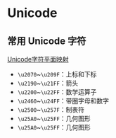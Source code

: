 # Unicode

## 常用 Unicode 字符

[Unicode字符平面映射](https://zh.wikipedia.org/wiki/Unicode%E5%AD%97%E7%AC%A6%E5%B9%B3%E9%9D%A2%E6%98%A0%E5%B0%84)

- `\u2070`~`\u209F`：上标和下标
- `\u2190`~`\u21FF`：箭头
- `\u2200`~`\u22FF`：数学运算子
- `\u2460`~`\u24FF`：带圈字母和数字
- `\u2500`~`\u257F`：制表符
- `\u25A0`~`\u25FF`：几何图形
- `\u25A0`~`\u25FF`：几何图形
